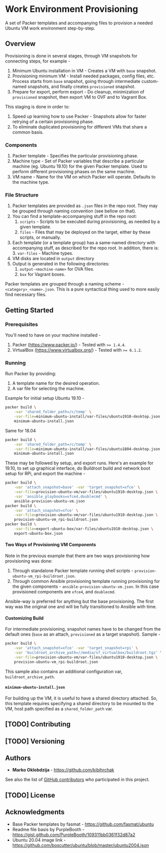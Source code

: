 # Work Environment Provisioning

A set of Packer templates and accompanying files to provision a needed
Ubuntu VM work environment step-by-step.

## Overview

Provisioning is done in several stages, through VM snapshots for
connecting steps, for example -

1.  Minimum Ubuntu installation in VM - Creates a VM with `base`
    snapshot.
2.  Provisioning minimum VM - Install needed packages, config files,
    etc. Process starts from `base` snapshot, going through intermediate
    custom-named snapshots, and finally creates `provisioned` snapshot.
3.  Prepare for export, perform export - Do cleanup, minimization of
    `provisioned` snapshot, then export VM to OVF and to Vagrant Box.

This staging is done in order to:

1.  Speed up learning how to use Packer - Snapshots allow for faster
    retrying of a certain provisioning phase.
2.  To eliminate duplicated provisioning for different VMs that share a
    common basis.

### Components

1.  Packer template - Specifies the particular provisioning phase.
2.  Machine type - Set of Packer variables that describe a particular
    machine (eg. Ubuntu 19.10) for the given Packer template. Used to
    perform different provisioning phases on the same machine.
3.  VM name - Name for the VM on which Packer will operate. Defaults to
    the machine type.

### File Structure

1.  Packer templates are provided as `.json` files in the repo root.
    They may be grouped through naming convention (see bellow on that).
2.  You can find a template-accompanying stuff in the repo root: 
    1.  `scripts` - Scripts to be executed during provisioning, as
        needed by a given template.
    2.  `files` - Files that may be deployed on the target, either by
        these scripts, or manually.
3.  Each template (or a template group) has a same-named directory with
    accompanying stuff, as described for the repo root. In addition,
    there is:
    3.  `var-files` - Machine types.
4.  VM disks are located in `output` directory
5.  Output is generated in the following directories:
    1.  `output-<machine-name>` for OVA files.
    2.  `box` for Vagrant boxes.

Packer templates are grouped through a naming scheme -
`<category>_<name>.json`. This is a pure syntactical thing used to more
easily find necessary files.

## Getting Started

### Prerequisites

You'll need to have on your machine installed -

1.  Packer (<https://www.packer.io/>) - Tested with `>= 1.4.4`.
2.  VirtualBox (<https://www.virtualbox.org/>) - Tested with `>= 6.1.2`.

### Running

Run Packer by providing:

1.  A template name for the desired operation.
2.  A var file for selecting the machine.

Example for initial setup Ubuntu 19.10 -

```bash
packer build \
    -var 'shared_folder_path=/c/temp' \
    -var-file=minimum-ubuntu-install/var-files/ubuntu1910-desktop.json \
    minimum-ubuntu-install.json
```

Same for 18.04

```bash
packer build \
    -var 'shared_folder_path=/c/temp' \
    -var-file=minimum-ubuntu-install/var-files/ubuntu1804-desktop.json \
    minimum-ubuntu-install.json
```

These may be followed by setup, and export runs. Here's an example for
19.10, to set up graphical interface, do Buildroot build and network
boot setup for RPi, and export the machine -

```bash
packer build \
    -var 'attach_snapshot=base' -var 'target_snapshot=xfce' \
    -var-file=provision-ubuntu-vm/var-files/ubuntu1910-desktop.json \
    -var 'ansible_playbooks=xfce4,doublecmd' \
    ansible-provision-ubuntu-vm.json
packer build \
    -var 'attach_snapshot=xfce' \
    -var-file=provision-ubuntu-vm/var-files/ubuntu1910-desktop.json \
    provision-ubuntu-vm_rpi-buildroot.json
packer build \
    -var-file=export-ubuntu-box/var-files/ubuntu1910-desktop.json \
    export-ubuntu-box.json
```

#### Two Ways of Provisioning VM Components

Note in the previous example that there are two ways provisioning how
provisioning was done:

1.  Through standalone Packer template running shell scripts -
    `provision-ubuntu-vm_rpi-buildroot.json`.
2.  Through common Ansible provisioning template running provisioning
    for the given components - `ansible-provision-ubuntu-vm.json`. In
    this case provisioned components are `xfce4`, and `doublecmd`.

Ansible-way is preferred for anything but the base provisioning. The
first way was the original one and will be fully transitioned to Ansible
with time.

#### Customizing Build

For intermediate provisioning, snapshot names have to be changed from
the default ones (`base` as an attach, `provisioned` as a target
snapshot). Sample - 

```bash
packer build \
    -var 'attach_snapshot=xfce' -var 'target_snapshot=rpi' \
    -var 'buildroot_archive_path=//media/sf_virtualbox/buildroot.tgz' \
    -var-file=provision-ubuntu-vm/var-files/ubuntu1910-desktop.json \
    provision-ubuntu-vm_rpi-buildroot.json
```

This sample also contains an additional configuration var,
`buildroot_archive_path`.

#### `minimum-ubuntu-install.json`

For building up the VM, it is useful to have a shared directory
attached. So, this template requires specifying a shared directory to be
mounted to the VM, host path specified as a `shared_folder_path` var.

## [TODO] Contributing

## [TODO] Versioning

## Authors

*   **Marko Oklobdzija** - <https://github.com/kibihrchak>

See also the list of [GitHub
contributors](https://github.com/kibihrchak/work-environment-provisioning/contributors)
who participated in this project.

## [TODO] License

## Acknowledgments

*   Base Packer templates by fasmat -
    <https://github.com/fasmat/ubuntu>
*   Readme file basis by PurpleBooth -
    <https://gist.github.com/PurpleBooth/109311bb0361f32d87a2>
*   Ubuntu 20.04 image link -
    <https://github.com/boxcutter/ubuntu/blob/master/ubuntu2004.json>
